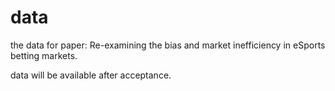# data
the data for paper: Re-examining the bias and market inefficiency in eSports betting markets.

data will be available after acceptance.
